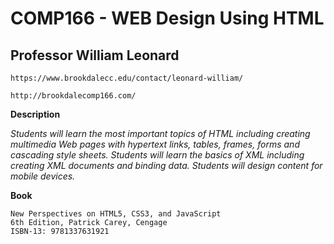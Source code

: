 # COMP166 - WEB Design Using HTML
## Professor William Leonard
    https://www.brookdalecc.edu/contact/leonard-william/

    http://brookdalecomp166.com/
    
__Description__

_Students will learn the most important topics of HTML including creating multimedia Web pages with hypertext links, tables, frames, forms and cascading style sheets. Students will learn the basics of XML including creating XML documents and binding data. Students will design content for mobile devices._

__Book__

    New Perspectives on HTML5, CSS3, and JavaScript
    6th Edition, Patrick Carey, Cengage
    ISBN-13: 9781337631921 
